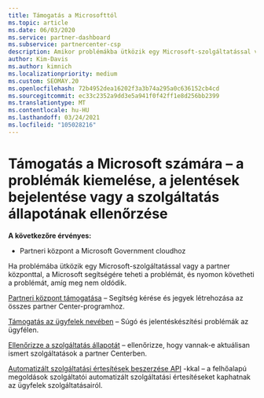 ```yaml
---
title: Támogatás a Microsofttól
ms.topic: article
ms.date: 06/03/2020
ms.service: partner-dashboard
ms.subservice: partnercenter-csp
description: Amikor problémákba ütközik egy Microsoft-szolgáltatással vagy a partneri központtal, a Microsoft számára segítséget nyújthat a segítségért, és nyomon követheti a problémát, amíg meg nem oldódik.
author: Kim-Davis
ms.author: kimnich
ms.localizationpriority: medium
ms.custom: SEOMAY.20
ms.openlocfilehash: 72b4952dea16202f3a3b74a295a0c636152cb4cd
ms.sourcegitcommit: ec33c2352a9dd3e5a941f0f42ff1e8d256bb2399
ms.translationtype: MT
ms.contentlocale: hu-HU
ms.lasthandoff: 03/24/2021
ms.locfileid: "105028216"
---
```

# <a name="support-from-microsoft---when-to-escalate-issues-how-to-report-them-or-how-to-check-service-health"></a>Támogatás a Microsoft számára – a problémák kiemelése, a jelentések bejelentése vagy a szolgáltatás állapotának ellenőrzése

**A következőre érvényes:**

- Partneri központ a Microsoft Government cloudhoz

Ha problémába ütközik egy Microsoft-szolgáltatással vagy a partner központtal, a Microsoft segítségére teheti a problémát, és nyomon követheti a problémát, amíg meg nem oldódik.

[Partneri központ támogatása](report-problems-with-partner-center.md) – Segítség kérése és jegyek létrehozása az összes partner Center-programhoz.

[Támogatás az ügyfelek nevében](report-problems-on-behalf-of-a-customer.md) – Súgó és jelentéskészítési problémák az ügyfélen.

[Ellenőrizze a szolgáltatás állapotát](check-service-health.md) – ellenőrizze, hogy vannak-e aktuálisan ismert szolgáltatások a partner Centerben.

[Automatizált szolgáltatási értesítések beszerzése API](get-automated-service-notifications-with-our-apis.md) -kkal – a felhőalapú megoldások szolgáltatói automatizált szolgáltatási értesítéseket kaphatnak az ügyfelek szolgáltatásairól.


 

 



